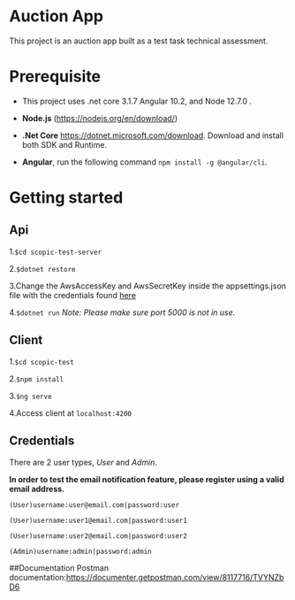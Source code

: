 # Auction App
This project is an auction app built as a test task technical assessment.
# Prerequisite
* This project uses .net core 3.1.7 Angular 10.2, and Node 12.7.0 .

* **Node.js** (https://nodejs.org/en/download/)

* **.Net Core** https://dotnet.microsoft.com/download. Download and install both SDK and Runtime.

* **Angular**, run the following command `npm install -g @angular/cli`.

# Getting started

## Api
1.`$cd scopic-test-server`

2.`$dotnet restore`

3.Change the AwsAccessKey and AwsSecretKey inside the appsettings.json file with the credentials found  <a  href="https://docs.google.com/document/d/1DCgXtcNs6A3WdPw6M62KuHh7NlIHvUjqIDisu-O4z1s/edit" target="_blank">here</a>

4.`$dotnet run`
*Note: Please make sure port 5000 is not in use.*
  
## Client
1.`$cd scopic-test`

2.`$npm install`

3.`$ng serve`

4.Access client at `localhost:4200`
  

## Credentials
There are 2 user types, *User* and *Admin*.

**In order to test the email notification feature, please register using a valid email address.** 

`(User)username:user@email.com|password:user`

`(User)username:user1@email.com|password:user1`

`(User)username:user2@email.com|password:user2`

`(Admin)username:admin|password:admin`

##Documentation
Postman documentation:https://documenter.getpostman.com/view/8117716/TVYNZbD6
